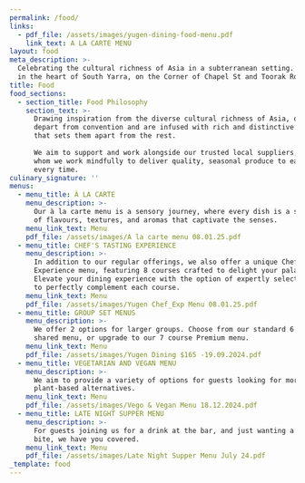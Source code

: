 ```yaml
---
permalink: /food/
links:
  - pdf_file: /assets/images/yugen-dining-food-menu.pdf
    link_text: A LA CARTE MENU
layout: food
meta_description: >-
  Celebrating the cultural richness of Asia in a subterranean setting. Located
  in the heart of South Yarra, on the Corner of Chapel St and Toorak Road.
title: Food
food_sections:
  - section_title: Food Philosophy
    section_text: >-
      Drawing inspiration from the diverse cultural richness of Asia, our dishes
      depart from convention and are infused with rich and distinctive flavours
      that sets them apart from the rest.
       
      We aim to support and work alongside our trusted local suppliers, with
      whom we work mindfully to deliver quality, seasonal produce to each guest,
      every time.
culinary_signature: ''
menus:
  - menu_title: À LA CARTE
    menu_description: >-
      Our à la carte menu is a sensory journey, where every dish is a symphony
      of flavours, textures, and aromas that captivate the senses.
    menu_link_text: Menu
    pdf_file: /assets/images/A la carte menu 08.01.25.pdf
  - menu_title: CHEF'S TASTING EXPERIENCE
    menu_description: >-
      In addition to our regular offerings, we also offer a unique Chef's
      Experience menu, featuring 8 courses crafted to delight your palate.
      Elevate your dining experience with the option of expertly selected wines
      to perfectly complement each course.
    menu_link_text: Menu
    pdf_file: /assets/images/Yugen Chef_Exp Menu 08.01.25.pdf
  - menu_title: GROUP SET MENUS
    menu_description: >-
      We offer 2 options for larger groups. Choose from our standard 6 course
      shared menu, or upgrade to our 7 course Premium menu.
    menu_link_text: Menu
    pdf_file: /assets/images/Yugen Dining $165 -19.09.2024.pdf
  - menu_title: VEGETARIAN AND VEGAN MENU
    menu_description: >-
      We aim to provide a variety of options for guests looking for more
      plant-based alternatives.
    menu_link_text: Menu
    pdf_file: /assets/images/Vego & Vegan Menu 18.12.2024.pdf
  - menu_title: LATE NIGHT SUPPER MENU
    menu_description: >-
      For guests joining us for a drink at the bar, and just wanting a smaller
      bite, we have you covered.
    menu_link_text: Menu
    pdf_file: /assets/images/Late Night Supper Menu July 24.pdf
_template: food
---
```


